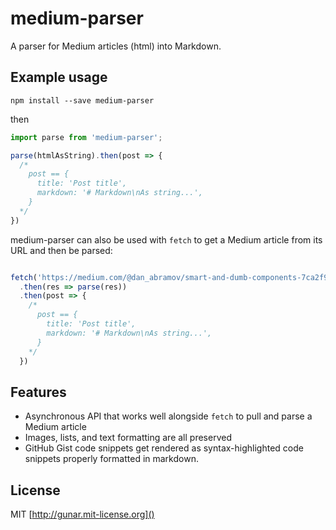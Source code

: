 # medium-parser

A parser for Medium articles (html) into Markdown.

## Example usage

`npm install --save medium-parser`

then

```js
import parse from 'medium-parser';

parse(htmlAsString).then(post => {
  /*
    post == {
      title: 'Post title',
      markdown: '# Markdown\nAs string...',
    }
  */
})

```

medium-parser can also be used with `fetch` to get a Medium article from its URL and then be parsed:

```js

fetch('https://medium.com/@dan_abramov/smart-and-dumb-components-7ca2f9a7c7d0')
  .then(res => parse(res))
  .then(post => {
    /*
      post == {
        title: 'Post title',
        markdown: '# Markdown\nAs string...',
      }
    */
  })

```

## Features
- Asynchronous API that works well alongside `fetch` to pull and parse a Medium article
- Images, lists, and text formatting are all preserved
- GitHub Gist code snippets get rendered as syntax-highlighted code snippets properly formatted in markdown.

## License

MIT [http://gunar.mit-license.org]()
